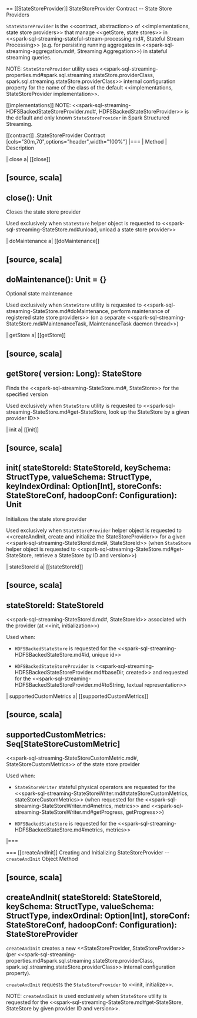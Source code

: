 == [[StateStoreProvider]] StateStoreProvider Contract -- State Store Providers

`StateStoreProvider` is the <<contract, abstraction>> of <<implementations, state store providers>> that manage <<getStore, state stores>> in <<spark-sql-streaming-stateful-stream-processing.md#, Stateful Stream Processing>> (e.g. for persisting running aggregates in <<spark-sql-streaming-aggregation.md#, Streaming Aggregation>>) in stateful streaming queries.

NOTE: `StateStoreProvider` utility uses <<spark-sql-streaming-properties.md#spark.sql.streaming.stateStore.providerClass, spark.sql.streaming.stateStore.providerClass>> internal configuration property for the name of the class of the default <<implementations, StateStoreProvider implementation>>.

[[implementations]]
NOTE: <<spark-sql-streaming-HDFSBackedStateStoreProvider.md#, HDFSBackedStateStoreProvider>> is the default and only known `StateStoreProvider` in Spark Structured Streaming.

[[contract]]
.StateStoreProvider Contract
[cols="30m,70",options="header",width="100%"]
|===
| Method
| Description

| close
a| [[close]]

[source, scala]
----
close(): Unit
----

Closes the state store provider

Used exclusively when `StateStore` helper object is requested to <<spark-sql-streaming-StateStore.md#unload, unload a state store provider>>

| doMaintenance
a| [[doMaintenance]]

[source, scala]
----
doMaintenance(): Unit = {}
----

Optional state maintenance

Used exclusively when `StateStore` utility is requested to <<spark-sql-streaming-StateStore.md#doMaintenance, perform maintenance of registered state store providers>> (on a separate <<spark-sql-streaming-StateStore.md#MaintenanceTask, MaintenanceTask daemon thread>>)

| getStore
a| [[getStore]]

[source, scala]
----
getStore(
  version: Long): StateStore
----

Finds the <<spark-sql-streaming-StateStore.md#, StateStore>> for the specified version

Used exclusively when `StateStore` utility is requested to <<spark-sql-streaming-StateStore.md#get-StateStore, look up the StateStore by a given provider ID>>

| init
a| [[init]]

[source, scala]
----
init(
  stateStoreId: StateStoreId,
  keySchema: StructType,
  valueSchema: StructType,
  keyIndexOrdinal: Option[Int],
  storeConfs: StateStoreConf,
  hadoopConf: Configuration): Unit
----

Initializes the state store provider

Used exclusively when `StateStoreProvider` helper object is requested to <<createAndInit, create and initialize the StateStoreProvider>> for a given <<spark-sql-streaming-StateStoreId.md#, StateStoreId>> (when `StateStore` helper object is requested to <<spark-sql-streaming-StateStore.md#get-StateStore, retrieve a StateStore by ID and version>>)

| stateStoreId
a| [[stateStoreId]]

[source, scala]
----
stateStoreId: StateStoreId
----

<<spark-sql-streaming-StateStoreId.md#, StateStoreId>> associated with the provider (at <<init, initialization>>)

Used when:

* `HDFSBackedStateStore` is requested for the <<spark-sql-streaming-HDFSBackedStateStore.md#id, unique id>>

* `HDFSBackedStateStoreProvider` is <<spark-sql-streaming-HDFSBackedStateStoreProvider.md#baseDir, created>> and requested for the <<spark-sql-streaming-HDFSBackedStateStoreProvider.md#toString, textual representation>>

| supportedCustomMetrics
a| [[supportedCustomMetrics]]

[source, scala]
----
supportedCustomMetrics: Seq[StateStoreCustomMetric]
----

<<spark-sql-streaming-StateStoreCustomMetric.md#, StateStoreCustomMetrics>> of the state store provider

Used when:

* `StateStoreWriter` stateful physical operators are requested for the <<spark-sql-streaming-StateStoreWriter.md#stateStoreCustomMetrics, stateStoreCustomMetrics>> (when requested for the <<spark-sql-streaming-StateStoreWriter.md#metrics, metrics>> and <<spark-sql-streaming-StateStoreWriter.md#getProgress, getProgress>>)

* `HDFSBackedStateStore` is requested for the <<spark-sql-streaming-HDFSBackedStateStore.md#metrics, metrics>>

|===

=== [[createAndInit]] Creating and Initializing StateStoreProvider -- `createAndInit` Object Method

[source, scala]
----
createAndInit(
  stateStoreId: StateStoreId,
  keySchema: StructType,
  valueSchema: StructType,
  indexOrdinal: Option[Int],
  storeConf: StateStoreConf,
  hadoopConf: Configuration): StateStoreProvider
----

`createAndInit` creates a new <<StateStoreProvider, StateStoreProvider>> (per <<spark-sql-streaming-properties.md#spark.sql.streaming.stateStore.providerClass, spark.sql.streaming.stateStore.providerClass>> internal configuration property).

`createAndInit` requests the `StateStoreProvider` to <<init, initialize>>.

NOTE: `createAndInit` is used exclusively when `StateStore` utility is requested for the <<spark-sql-streaming-StateStore.md#get-StateStore, StateStore by given provider ID and version>>.

